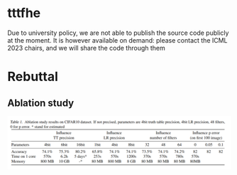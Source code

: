 # tttfhe

Due to university policy, we are not able to publish the source code publicly at the moment. It is however available on demand: please contact the ICML 2023 chairs, and we will share the code through them

# Rebuttal

## Ablation study

![Here is an ablation study](table1.png)
